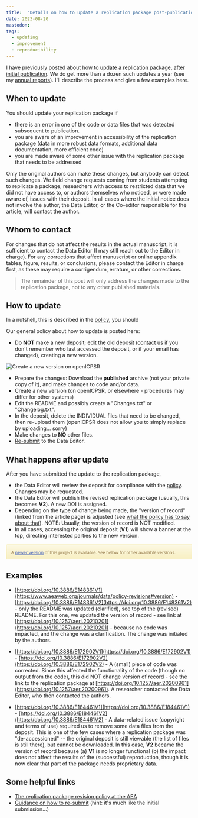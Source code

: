 ```yaml
---
title:  "Details on how to update a replication package post-publication"
date: 2023-08-20
mastodon: 
tags:
  - updating 
  - improvement
  - reproducibility
---
```


I have previously posted about [how to update a replication package, after initial publication](https://aeadataeditor.github.io/posts/2022-11-09-updating-post-publication). We do get more than a dozen such updates a year (see my [annual reports](https://aeadataeditor.github.io/publications/)). I'll describe the process and give a few examples here.

<!-- more -->

## When to update

You should update your replication package if

- there is an error in one of the code or data files that was detected subsequent to publication. 
- you are aware of an improvement in accessibility of the replication package (data in more robust data formats, additional data documentation, more efficient code)
- you are made aware of some other issue with the replication package that needs to be addressed

Only the original authors can make these changes, but anybody can detect such changes. We field change requests coming from students attempting to replicate a package, researchers with access to restricted data that we did not have access to, or authors themselves who noticed, or were made aware of, issues with their deposit. In all cases where the initial notice does not involve the author, the Data Editor, or the Co-editor responsible for the article, will contact the author. 

## Whom to contact

For changes that do not affect the results in the actual manuscript, it is sufficient to contact the Data Editor (I may still reach out to the Editor in charge). For any corrections that affect manuscript or online appendix tables, figure, results, or conclusions, please contact the Editor in charge first, as these may require a corrigendum, erratum, or other corrections. 

> The remainder of this post will only address the changes made to the replication package, not to any other published materials.

## How to update

In a nutshell, this is described in the [policy](https://www.aeaweb.org/journals/data/policy-revisions), you should

Our general policy about how to update is posted here:

- Do **NOT** make a new deposit; edit the old deposit ([contact us](mailto:dataeditor@aeapubs.org) if you don't remember who  last accessed the deposit, or if your email has changed), creating a new version.

![Create a new version on openICPSR](/images/icpsr-create-new-version.png)

- Prepare the changes: Download the **published** archive (not your private copy of it), and make changes to code and/or data.
- Create a new version (on openICPSR, or elsewhere - procedures may differ for other systems)
- Edit the README and possibly create a "Changes.txt" or "Changelog.txt".
- In the deposit, delete the INDIVIDUAL files that need to be changed, then re-upload them (openICPSR does not allow you to simply replace by uploading... sorry)
- Make changes to **NO** other files. 
- [Re-submit](https://aeadataeditor.github.io/aea-de-guidance/data-deposit-aea.html#submitting-to-the-data-editor) to the Data Editor.

## What happens after update

After you have submitted the update to the replication package, 

- the Data Editor will review the deposit for compliance with the  [policy](https://www.aeaweb.org/journals/data/policy-revisions). Changes may be requested.
- the Data Editor will publish the revised replication package (usually, this becomes **V2**). A new DOI is assigned. 
- Depending on the type of change being made, the "version of record" (linked from the article page) is adjusted (see [what the policy has to say about that](https://www.aeaweb.org/journals/data/policy-revisions#version)). NOTE: Usually, the version of record is NOT modified.
- In all cases, accessing the original deposit (**V1**) will show a banner at the top, directing interested parties to the new version.

![Redirect on openICPSR page](/images/icpsr-version2-banner.png)

## Examples

- [https://doi.org/10.3886/E148361V1](https://www.aeaweb.org/journals/data/policy-revisions#version) - [https://doi.org/10.3886/E148361V2](https://doi.org/10.3886/E148361V2) - only the README was updated (clarified), see top of the (revised) README. For this one, we updated the version of record - see link at [https://doi.org/10.1257/aeri.20210201](https://doi.org/10.1257/aeri.20210201) - because no code was impacted, and the change was a clarification. The change was initiated by the authors.

- [https://doi.org/10.3886/E172902V1](https://doi.org/10.3886/E172902V1) - [https://doi.org/10.3886/E172902V2](https://doi.org/10.3886/E172902V2) - A (small) piece of code was corrected. Since this affected the functionality of the code (though no output from the code), this did NOT change version of record - see the link to the replication package at [https://doi.org/10.1257/aer.20200961](https://doi.org/10.1257/aer.20200961). A researcher contacted the Data Editor, who then contacted the authors.

- [https://doi.org/10.3886/E184461V1](https://doi.org/10.3886/E184461V1) - [https://doi.org/10.3886/E184461V2](https://doi.org/10.3886/E184461V2) - A data-related issue (copyright and terms of use) required us to remove some data files from the deposit. This is one of the few cases where a replication package was "de-accessioned" -- the original deposit is still viewable (the list of files is still there), but cannot be downloaded. In this case, **V2** became the version of record because (a) **V1** is no longer functional (b) the impact does not affect the results of the (successful) reproduction, though it is now clear that part of the package needs proprietary data.

## Some helpful links

- [The replication package revision policy at the AEA](https://www.aeaweb.org/journals/data/policy-revisions)
- [Guidance on how to re-submit](https://aeadataeditor.github.io/aea-de-guidance/data-deposit-aea.html#submitting-to-the-data-editor) (hint: it's much like the initial submission...)

